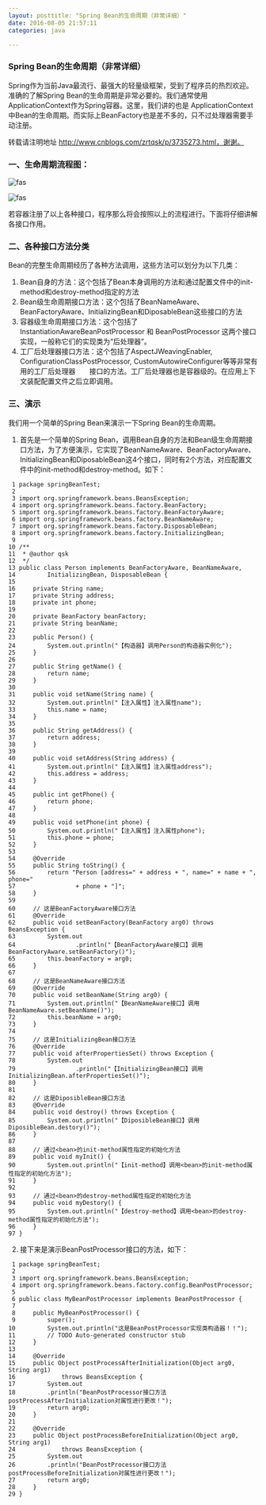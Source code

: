 ```yaml
---
layout: posttitle: "Spring Bean的生命周期（非常详细）"
date: 2016-08-05 21:57:11
categories: java

---
```


### Spring Bean的生命周期（非常详细）

Spring作为当前Java最流行、最强大的轻量级框架，受到了程序员的热烈欢迎。准确的了解Spring Bean的生命周期是非常必要的。我们通常使用ApplicationContext作为Spring容器。这里，我们讲的也是 ApplicationContext中Bean的生命周期。而实际上BeanFactory也是差不多的，只不过处理器需要手动注册。

 转载请注明地址 http://www.cnblogs.com/zrtqsk/p/3735273.html，谢谢。
 
###  一、生命周期流程图：
![fas](http://images.cnitblog.com/i/580631/201405/181453414212066.png) 

![fas](http://images.cnitblog.com/i/580631/201405/181454040628981.png) 

若容器注册了以上各种接口，程序那么将会按照以上的流程进行。下面将仔细讲解各接口作用。

### 二、各种接口方法分类

Bean的完整生命周期经历了各种方法调用，这些方法可以划分为以下几类：

1. Bean自身的方法：这个包括了Bean本身调用的方法和通过配置文件中<bean>的init-method和destroy-method指定的方法
2. Bean级生命周期接口方法：这个包括了BeanNameAware、BeanFactoryAware、InitializingBean和DiposableBean这些接口的方法
3. 容器级生命周期接口方法：这个包括了InstantiationAwareBeanPostProcessor 和 BeanPostProcessor 这两个接口实现，一般称它们的实现类为“后处理器”。
4. 工厂后处理器接口方法：这个包括了AspectJWeavingEnabler, ConfigurationClassPostProcessor, CustomAutowireConfigurer等等非常有用的工厂后处理器　　接口的方法。工厂后处理器也是容器级的。在应用上下文装配配置文件之后立即调用。

### 三、演示
我们用一个简单的Spring Bean来演示一下Spring Bean的生命周期。

1. 首先是一个简单的Spring Bean，调用Bean自身的方法和Bean级生命周期接口方法，为了方便演示，它实现了BeanNameAware、BeanFactoryAware、InitializingBean和DiposableBean这4个接口，同时有2个方法，对应配置文件中<bean>的init-method和destroy-method。如下：

```
 1 package springBeanTest;
 2 
 3 import org.springframework.beans.BeansException;
 4 import org.springframework.beans.factory.BeanFactory;
 5 import org.springframework.beans.factory.BeanFactoryAware;
 6 import org.springframework.beans.factory.BeanNameAware;
 7 import org.springframework.beans.factory.DisposableBean;
 8 import org.springframework.beans.factory.InitializingBean;
 9 
10 /**
11  * @author qsk
12  */
13 public class Person implements BeanFactoryAware, BeanNameAware,
14         InitializingBean, DisposableBean {
15 
16     private String name;
17     private String address;
18     private int phone;
19 
20     private BeanFactory beanFactory;
21     private String beanName;
22 
23     public Person() {
24         System.out.println("【构造器】调用Person的构造器实例化");
25     }
26 
27     public String getName() {
28         return name;
29     }
30 
31     public void setName(String name) {
32         System.out.println("【注入属性】注入属性name");
33         this.name = name;
34     }
35 
36     public String getAddress() {
37         return address;
38     }
39 
40     public void setAddress(String address) {
41         System.out.println("【注入属性】注入属性address");
42         this.address = address;
43     }
44 
45     public int getPhone() {
46         return phone;
47     }
48 
49     public void setPhone(int phone) {
50         System.out.println("【注入属性】注入属性phone");
51         this.phone = phone;
52     }
53 
54     @Override
55     public String toString() {
56         return "Person [address=" + address + ", name=" + name + ", phone="
57                 + phone + "]";
58     }
59 
60     // 这是BeanFactoryAware接口方法
61     @Override
62     public void setBeanFactory(BeanFactory arg0) throws BeansException {
63         System.out
64                 .println("【BeanFactoryAware接口】调用BeanFactoryAware.setBeanFactory()");
65         this.beanFactory = arg0;
66     }
67 
68     // 这是BeanNameAware接口方法
69     @Override
70     public void setBeanName(String arg0) {
71         System.out.println("【BeanNameAware接口】调用BeanNameAware.setBeanName()");
72         this.beanName = arg0;
73     }
74 
75     // 这是InitializingBean接口方法
76     @Override
77     public void afterPropertiesSet() throws Exception {
78         System.out
79                 .println("【InitializingBean接口】调用InitializingBean.afterPropertiesSet()");
80     }
81 
82     // 这是DiposibleBean接口方法
83     @Override
84     public void destroy() throws Exception {
85         System.out.println("【DiposibleBean接口】调用DiposibleBean.destory()");
86     }
87 
88     // 通过<bean>的init-method属性指定的初始化方法
89     public void myInit() {
90         System.out.println("【init-method】调用<bean>的init-method属性指定的初始化方法");
91     }
92 
93     // 通过<bean>的destroy-method属性指定的初始化方法
94     public void myDestory() {
95         System.out.println("【destroy-method】调用<bean>的destroy-method属性指定的初始化方法");
96     }
97 }

```

2. 接下来是演示BeanPostProcessor接口的方法，如下：


```
 1 package springBeanTest;
 2 
 3 import org.springframework.beans.BeansException;
 4 import org.springframework.beans.factory.config.BeanPostProcessor;
 5 
 6 public class MyBeanPostProcessor implements BeanPostProcessor {
 7 
 8     public MyBeanPostProcessor() {
 9         super();
10         System.out.println("这是BeanPostProcessor实现类构造器！！");
11         // TODO Auto-generated constructor stub
12     }
13 
14     @Override
15     public Object postProcessAfterInitialization(Object arg0, String arg1)
16             throws BeansException {
17         System.out
18         .println("BeanPostProcessor接口方法postProcessAfterInitialization对属性进行更改！");
19         return arg0;
20     }
21 
22     @Override
23     public Object postProcessBeforeInitialization(Object arg0, String arg1)
24             throws BeansException {
25         System.out
26         .println("BeanPostProcessor接口方法postProcessBeforeInitialization对属性进行更改！");
27         return arg0;
28     }
29 }

```

 


